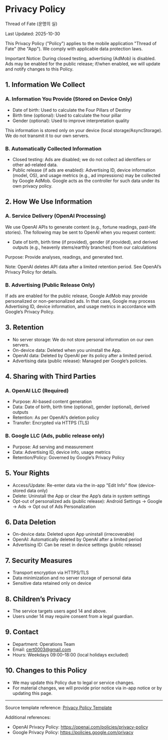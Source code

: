 # Privacy Policy

Thread of Fate (운명의 실)

Last Updated: 2025-10-30

This Privacy Policy ("Policy") applies to the mobile application "Thread of Fate" (the "App"). We comply with applicable data protection laws.

Important Notice: During closed testing, advertising (AdMob) is disabled. Ads may be enabled for the public release; if/when enabled, we will update and notify changes to this Policy.

## 1. Information We Collect

### A. Information You Provide (Stored on Device Only)
- Date of birth: Used to calculate the Four Pillars of Destiny
- Birth time (optional): Used to calculate the hour pillar
- Gender (optional): Used to improve interpretation quality

This information is stored only on your device (local storage/AsyncStorage). We do not transmit it to our own servers.

### B. Automatically Collected Information
- Closed testing: Ads are disabled; we do not collect ad identifiers or other ad-related data.
- Public release (if ads are enabled): Advertising ID, device information (model, OS), and usage metrics (e.g., ad impressions) may be collected by Google AdMob. Google acts as the controller for such data under its own privacy policy.

## 2. How We Use Information

### A. Service Delivery (OpenAI Processing)
We use OpenAI APIs to generate content (e.g., fortune readings, past-life stories). The following may be sent to OpenAI when you request content:
- Date of birth, birth time (if provided), gender (if provided), and derived outputs (e.g., heavenly stems/earthly branches) from our calculations

Purpose: Provide analyses, readings, and generated text.

Note: OpenAI deletes API data after a limited retention period. See OpenAI’s Privacy Policy for details.

### B. Advertising (Public Release Only)
If ads are enabled for the public release, Google AdMob may provide personalized or non-personalized ads. In that case, Google may process Advertising ID, device information, and usage metrics in accordance with Google’s Privacy Policy.

## 3. Retention

- No server storage: We do not store personal information on our own servers.
- On-device data: Deleted when you uninstall the App.
- OpenAI data: Deleted by OpenAI per its policy after a limited period.
- Advertising data (public release): Managed per Google’s policies.

## 4. Sharing with Third Parties

### A. OpenAI LLC (Required)
- Purpose: AI-based content generation
- Data: Date of birth, birth time (optional), gender (optional), derived outputs
- Retention: As per OpenAI’s deletion policy
- Transfer: Encrypted via HTTPS (TLS)

### B. Google LLC (Ads, public release only)
- Purpose: Ad serving and measurement
- Data: Advertising ID, device info, usage metrics
- Retention/Policy: Governed by Google’s Privacy Policy

## 5. Your Rights

- Access/Update: Re-enter data via the in-app "Edit Info" flow (device-stored data only)
- Delete: Uninstall the App or clear the App’s data in system settings
- Opt-out of personalized ads (public release): Android Settings → Google → Ads → Opt out of Ads Personalization

## 6. Data Deletion

- On-device data: Deleted upon App uninstall (irrecoverable)
- OpenAI: Automatically deleted by OpenAI after a limited period
- Advertising ID: Can be reset in device settings (public release)

## 7. Security Measures

- Transport encryption via HTTPS/TLS
- Data minimization and no server storage of personal data
- Sensitive data retained only on device

## 8. Children’s Privacy

- The service targets users aged 14 and above.
- Users under 14 may require consent from a legal guardian.

## 9. Contact

- Department: Operations Team
- Email: cert0003@gmail.com
- Hours: Weekdays 09:00–18:00 (local holidays excluded)

## 10. Changes to this Policy

- We may update this Policy due to legal or service changes.
- For material changes, we will provide prior notice via in-app notice or by updating this page.

---

Source template reference: [Privacy Policy Template](https://cert0003-creator.github.io/privacy-policy/privacy-policy.html)

Additional references:
- OpenAI Privacy Policy: https://openai.com/policies/privacy-policy
- Google Privacy Policy: https://policies.google.com/privacy
